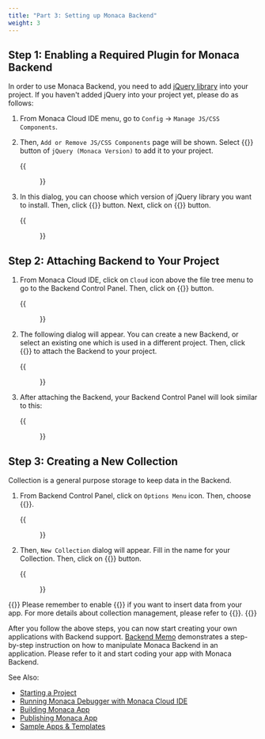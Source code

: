 ```yaml
---
title: "Part 3: Setting up Monaca Backend"
weight: 3
---
```


## Step 1: Enabling a Required Plugin for Monaca Backend


In order to use Monaca Backend, you need to add [jQuery
library](https://jquery.com/) into your project. If you haven't added
jQuery into your project yet, please do as follows:

1.  From Monaca Cloud IDE menu, go to `Config` &rarr; `Manage JS/CSS Components`.
2.  Then, `Add or Remove JS/CSS Components` page will be shown. Select {{<guilabel name="Add">}} button of `jQuery (Monaca Version)` to add it to your project.

    {{<figure src="/images/monaca_ide/tutorial/adding_backend/1.png">}}

3.  In this dialog, you can choose which version of jQuery library you want to install. Then, click {{<guilabel name="Start Install">}} button. Next, click on {{<guilabel name="OK">}} button.

    {{<figure src="/images/monaca_ide/tutorial/adding_backend/2.png">}}

## Step 2: Attaching Backend to Your Project

1.  From Monaca Cloud IDE, click on `Cloud` icon above the file tree menu
    to go to the Backend Control Panel. Then, click on {{<guilabel name="Start Using Backend">}}
    button.

    {{<figure src="/images/monaca_ide/tutorial/adding_backend/3.png">}}

2.  The following dialog will appear. You can create a new Backend, or
    select an existing one which is used in a different project. Then,
    click {{<guilabel name="Apply">}} to attach the Backend to your project.

    {{<figure src="/images/monaca_ide/tutorial/adding_backend/4.png">}}

3.  After attaching the Backend, your Backend Control Panel will look similar to this:

    {{<figure src="/images/monaca_ide/tutorial/adding_backend/5.png">}}

## Step 3: Creating a New Collection

Collection is a general purpose storage to keep data in the Backend.

1.  From Backend Control Panel, click on `Options Menu` icon. Then, choose
    {{<guilabel name="New Collection...">}}.

    {{<figure src="/images/monaca_ide/tutorial/adding_backend/6.png">}}

2.  Then, `New Collection` dialog will appear. Fill in the name for your
    Collection. Then, click on {{<guilabel name="Add">}} button.

    {{<figure src="/images/monaca_ide/tutorial/adding_backend/7.png">}}

{{<note>}}
    Please remember to enable {{<guilabel name="Allow JavaScript API to insert data">}} if you want to insert data from your app. For more details about collection management, please refer to {{<link href="/en/products_guide/backend/control_operations/#collection_management" title="Collection Management">}}.
{{</note>}}

After you follow the above steps, you can now start creating your own
applications with Backend support. [Backend Memo](/en/sampleapp/samples/backend_memo) demonstrates
a step-by-step instruction on how to manipulate Monaca Backend in an
application. Please refer to it and start coding your app with Monaca
Backend.

See Also:

- [Starting a Project](../starting_project/)
- [Running Monaca Debugger with Monaca Cloud IDE](../testing_debugging/)
- [Building Monaca App](../building_app/)
- [Publishing Monaca App](../publishing_app/)
- [Sample Apps & Templates](/en/sampleapp/samples)
